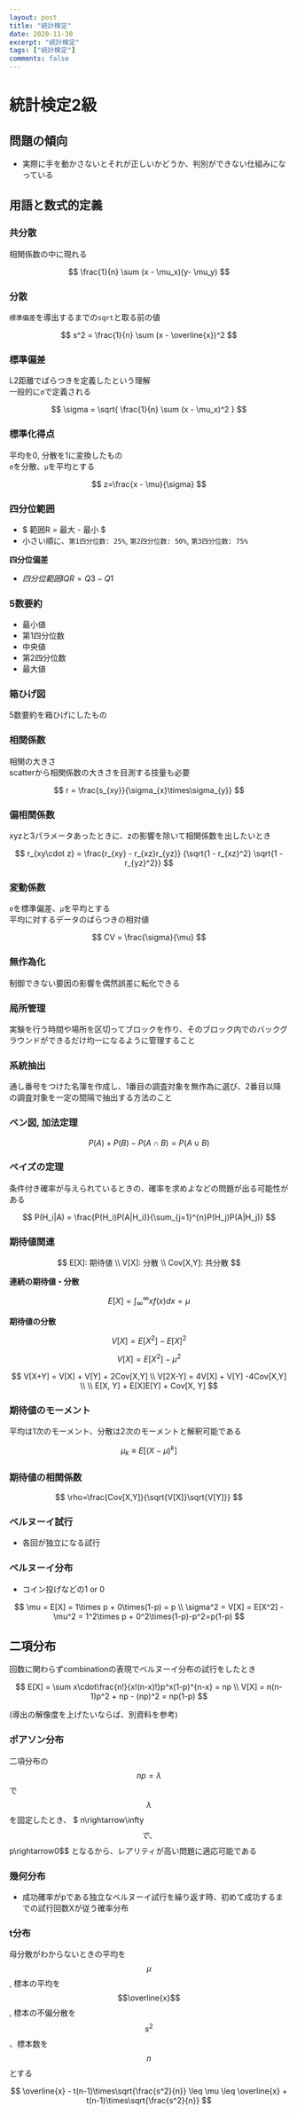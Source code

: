 ```yaml
---
layout: post
title: "統計検定"
date: 2020-11-30
excerpt: "統計検定"
tags: ["統計検定"]
comments: false
---
```



# 統計検定2級

## 問題の傾向
 - 実際に手を動かさないとそれが正しいかどうか、判別ができない仕組みになっている

## 用語と数式的定義

### 共分散
相関係数の中に現れる  

$$
\frac{1}{n} \sum (x - \mu_x)(y- \mu_y)
$$

### 分散
`標準偏差`を導出するまでの`sqrt`と取る前の値  

$$
s^2 = \frac{1}{n} \sum (x - \overline{x})^2
$$


### 標準偏差
L2距離でばらつきを定義したという理解  
一般的に`σ`で定義される  

$$
\sigma = \sqrt{ \frac{1}{n} \sum (x - \mu_x)^2 }
$$

### 標準化得点
平均を0, 分散を1に変換したもの  
`σ`を分散、`μ`を平均とする  

$$
z=\frac{x - \mu}{\sigma}
$$

### 四分位範囲
 -  $ 範囲R = 最大 - 最小 $ 
 - 小さい順に、`第1四分位数: 25%`, `第2四分位数: 50%`, `第3四分位数: 75%`

**四分位偏差**  
 - $四分位範囲 IQR = Q3 - Q1$

### 5数要約
 - 最小値
 - 第1四分位数
 - 中央値
 - 第2四分位数
 - 最大値

### 箱ひげ図
5数要約を箱ひげにしたもの

### 相関係数
相関の大きさ  
scatterから相関係数の大きさを目測する技量も必要  

$$
r = \frac{s_{xy}}{\sigma_{x}\times\sigma_{y}}
$$

### 偏相関係数
xyzと3パラメータあったときに、zの影響を除いて相関係数を出したいとき  

$$
r_{xy\cdot z} = \frac{r_{xy} - r_{xz}r_{yz}}
{\sqrt{1 - r_{xz}^2} \sqrt{1 - r_{yz}^2}}
$$

### 変動係数
`σ`を標準偏差、`μ`を平均とする  
平均に対するデータのばらつきの相対値  

$$
CV = \frac{\sigma}{\mu}
$$

### 無作為化
制御できない要因の影響を偶然誤差に転化できる

### 局所管理
実験を行う時間や場所を区切ってブロックを作り、そのブロック内でのバックグラウンドができるだけ均一になるように管理すること

### 系統抽出
通し番号をつけた名簿を作成し、1番目の調査対象を無作為に選び、2番目以降の調査対象を一定の間隔で抽出する方法のこと

### ベン図, 加法定理

$$
P(A)+P(B)-P(A∩B)=P(A∪B)
$$

### ベイズの定理
条件付き確率が与えられているときの、確率を求めよなどの問題が出る可能性がある  

$$
P(H_i|A) = \frac{P(H_i)P(A|H_i)}{\sum_{j=1}^{n}P(H_j)P(A|H_j)}
$$

### 期待値関連
$$
E[X]: 期待値 \\
V[X]: 分散 \\
Cov[X,Y]: 共分散
$$

**連続の期待値・分散**  

$$
E[X] = \int_{\infty}^{\infty}xf(x)dx = \mu
$$

**期待値の分散**  

$$
V[X] = E[X^2] - E[X]^2
$$

$$
V[X] = E[X^2] - \mu^2
$$

$$
V[X+Y] = V[X] + V[Y] + 2Cov[X,Y] \\
V[2X-Y] = 4V[X] + V[Y] -4Cov[X,Y] \\
\\
E[X, Y] + E[X]E[Y] + Cov[X, Y] 
$$

### 期待値のモーメント
平均は1次のモーメント、分散は2次のモーメントと解釈可能である

$$
\mu_k \equiv E[(X - \mu)^k]
$$

### 期待値の相関係数

$$
\rho=\frac{Cov[X,Y]}{\sqrt{V[X]}\sqrt{V[Y]}}
$$

### ベルヌーイ試行
 - 各回が独立になる試行

### ベルヌーイ分布
 - コイン投げなどの1 or 0

$$
\mu = E[X] = 1\times p + 0\times(1-p) = p \\
\sigma^2 = V[X] = E[X^2] -\mu^2 = 1^2\times p + 0^2\times(1-p)-p^2=p(1-p)
$$

## 二項分布
回数に関わらずcombinationの表現でベルヌーイ分布の試行をしたとき

$$
E[X] = \sum x\cdot\frac{n!}{x!(n-x)!}p^x(1-p)^{n-x} = np \\
V[X] = n(n-1)p^2 + np - (np)^2 = np(1-p)
$$

(導出の解像度を上げたいならば、別資料を参考)

### ポアソン分布

二項分布の$$ np=\lambda $$で$$ \lambda $$を固定したとき、 $ n\rightarrow\infty $$で、$$ p\rightarrow0$$ となるから、レアリティが高い問題に適応可能である  


### 幾何分布
 - 成功確率がpである独立なベルヌーイ試行を繰り返す時、初めて成功するまでの試行回数Xが従う確率分布

### t分布
母分散がわからないときの平均を$$\mu$$, 標本の平均を$$\overline{x}$$, 標本の不偏分散を$$s^2$$、標本数を$$n$$とする  

$$
\overline{x} - t(n-1)\times\sqrt{\frac{s^2}{n}} \leq \mu \leq \overline{x} + t(n-1)\times\sqrt{\frac{s^2}{n}}
$$

